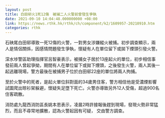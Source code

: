 ```yaml
---
layout: post
title: 白田邨火1死12傷　被捕二人火警前曾發生爭執
date: 2021-09-10 14:04:48.000000000 +08:00
link: https://news.rthk.hk/rthk/ch/component/k2/1609957-20210910.htm
categories: rthk
---
```


石硤尾白田邨導致一死12傷的火警，一對男女涉嫌縱火被捕。初步調查顯示，兩人是情侶關係，因感情問題發生爭執，懷疑有人在單位留下或拋下煙頭引發火警。

深水埗警區助理指揮官呂智豪表示，被捕女子居於13座起火的單位，初步相信事發前兩人曾起爭拗，期間有人在單位留下或拋下煙頭，之後發生火警，兩人其後一起逃離現場，警方最後在被捕男子位於白田邨22座的單位將兩人拘捕。 

至於火警中的死者，是起火單位斜對面的34歲男住客，警方相信他是受濃煙影響試圖爬出晾衫架躲避，懷疑失足墮下死亡。火警亦導致另外12人受傷，超過900名住客疏散。

消防處九龍西消防區長姚本恩表示，凌晨2時許接報後趕到現場，發現火勢非常猛烈，而且不尋常地擴散，認為火警起因有可疑， 交由警方調查。
